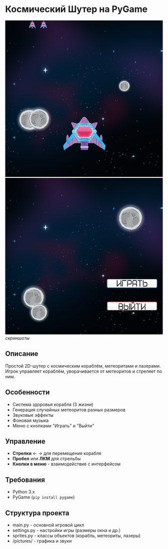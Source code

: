 # Космический Шутер на PyGame

![Пример игры](pictures/gamepla_screenshot.png) 
![Пример игры](pictures/menu_screenshot.png) *скриншоты*

## Описание
Простой 2D-шутер с космическим кораблём, метеоритами и лазерами. Игрок управляет кораблём, уворачивается от метеоритов и стреляет по ним.

## Особенности
- Система здоровья корабля (3 жизни)
- Генерация случайных метеоритов разных размеров
- Звуковые эффекты
- Фоновая музыка
- Меню с кнопками "Играть" и "Выйти"

## Управление
- **Стрелки** ← → для перемещения корабля
- **Пробел** или **ЛКМ** для стрельбы
- **Кнопки в меню** - взаимодействие с интерфейсом

## Требования
- Python 3.x
- PyGame (`pip install pygame`)

## Структура проекта
- main.py - основной игровой цикл
- settings.py - настройки игры (размеры окна и др.)
- sprites.py - классы объектов (корабль, метеориты, лазеры)
- /pictures/ - графика и звуки
